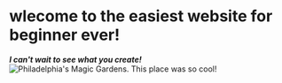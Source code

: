 # wlecome to the easiest website for beginner ever!
***I can't wait to see what you create!***
![Philadelphia's Magic Gardens. This place was so cool!](C:\Users\Administrator\Downloads\1.jpg "Philadelphia's Magic Gardens")
